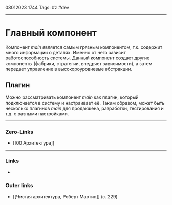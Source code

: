 08012023 1744
Tags: #z #dev 

---
# Главный компонент

Компонент *main* является самым грязным компонентом, т.к. содержит много информации о деталях. Именно от него зависит работоспособность системы. Данный компонент создает другие компоненты (фабрики, стратегии, внедряет зависимости), а затем передает управление в высокороуровневые абстракции.

## Плагин

Можно рассматривать компонент *main* как плагин, который подключается в систему и настраивает её. Таким образом, может быть несколько плагинов *main* для продакшена, разработки, тестирования и т.д. с разными настройками.

---
### Zero-Links
- [[00 Архитектура]]

---
### Links
- 

### Outer links
- [[Чистая архитектура, Роберт Мартин]] (с. 229)